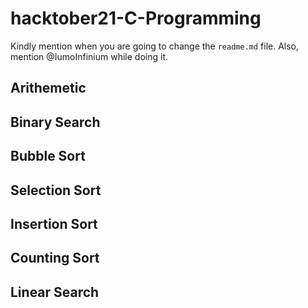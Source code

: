 # hacktober21-C-Programming

Kindly mention when you are going to change the `readme.md` file. Also, mention @IumoInfinium while doing it.


## Arithemetic 
## Binary Search
## Bubble Sort
## Selection Sort
## Insertion Sort
## Counting Sort
## Linear Search